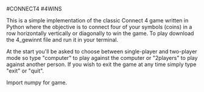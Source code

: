 #CONNECT4 #4WINS

This is a simple implementation of the classic Connect 4 game written in Python where the objective is 
to connect four of your symbols (coins) in a row horizontally vertically or diagonally to win the game. 
To play download the 4_gewinnt file and run it in your terminal. 

At the start you'll be asked to choose between single-player and two-player mode so type "computer" to 
play against the computer or "2players" to play against another person.
If you wish to exit the game at any time simply type "exit" or "quit".

Import numpy for game.

